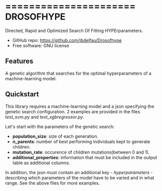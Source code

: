======================
 DROSOFHYPE
======================

Directed, Rapid and Optimized Search Of Fitting HYPErparameters.


* GitHub repo: https://github.com/jbdelfau/Drosofhype
* Free software: GNU license

Features
--------

A genetic algorithm that searches for the optimal hyperparameters of a machine-learning model. 


Quickstart
----------

This library requires a machine-learning model and a json specifying the genetic search configuration. 2 examples are provided in the files <em>test_svm.py</em> and <em>test_xgbregressor.py</em>. 

Let's start with the parameters of the genetic search:
- **population_size**: size of each generation.
- **n_parents**: number of best performing individuals kept to generate children.
- **mutation_rate**: occurence of children mutations(between 0 and 1).
- **additional_properties**: information that must be included in the output table as additional columns.

In addition, the json must contain an additional key - <em>hyperparameters</em> - describing which parameters of the model have to be varied and in what range. See the above files for more examples.